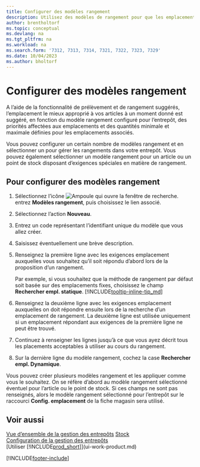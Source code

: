 ```yaml
---
title: Configurer des modèles rangement
description: Utilisez des modèles de rangement pour que les emplacements les plus appropriés pour vos articles vous soient suggérés à tout moment.
author: brentholtorf
ms.topic: conceptual
ms.devlang: na
ms.tgt_pltfrm: na
ms.workload: na
ms.search.form: '7312, 7313, 7314, 7321, 7322, 7323, 7329'
ms.date: 10/04/2023
ms.author: bholtorf
---
```

# Configurer des modèles rangement

A l’aide de la fonctionnalité de prélèvement et de rangement suggérés, l’emplacement le mieux approprié à vos articles à un moment donné est suggéré, en fonction du modèle rangement configuré pour l’entrepôt, des priorités affectées aux emplacements et des quantités minimale et maximale définies pour les emplacements associés.  

Vous pouvez configurer un certain nombre de modèles rangement et en sélectionner un pour gérer les rangements dans votre entrepôt. Vous pouvez également sélectionner un modèle rangement pour un article ou un point de stock disposant d’exigences spéciales en matière de rangement.  

## Pour configurer des modèles rangement

1. Sélectionnez l’icône ![Ampoule qui ouvre la fenêtre de recherche.](media/ui-search/search_small.png "Dites-moi ce que vous voulez faire") entrez **Modèles rangement**, puis choisissez le lien associé.  
2. Sélectionnez l’action **Nouveau**.  
3. Entrez un code représentant l’identifiant unique du modèle que vous allez créer.  
4. Saisissez éventuellement une brève description.  
5. Renseignez la première ligne avec les exigences emplacement auxquelles vous souhaitez qu’il soit répondu d’abord lors de la proposition d’un rangement.

    Par exemple, si vous souhaitez que la méthode de rangement par défaut soit basée sur des emplacements fixes, choisissez le champ **Rechercher empl. statique**. [!INCLUDE[tooltip-inline-tip_md](includes/tooltip-inline-tip_md.md)]  
6. Renseignez la deuxième ligne avec les exigences emplacement auxquelles on doit répondre ensuite lors de la recherche d’un emplacement de rangement. La deuxième ligne est utilisée uniquement si un emplacement répondant aux exigences de la première ligne ne peut être trouvé.  
7. Continuez à renseigner les lignes jusqu’à ce que vous ayez décrit tous les placements acceptables à utiliser au cours du rangement.  
8. Sur la dernière ligne du modèle rangement, cochez la case **Rechercher empl. Dynamique**.  

Vous pouvez créer plusieurs modèles rangement et les appliquer comme vous le souhaitez. On se réfère d’abord au modèle rangement sélectionné éventuel pour l’article ou le point de stock. Si ces champs ne sont pas renseignés, alors le modèle rangement sélectionné pour l’entrepôt sur le raccourci **Config. emplacement** de la fiche magasin sera utilisé.  

## Voir aussi

[Vue d’ensemble de la gestion des entrepôts](design-details-warehouse-management.md)
[Stock](inventory-manage-inventory.md)                                
[Configuration de la gestion des entrepôts](warehouse-setup-warehouse.md)  
[Utiliser [!INCLUDE[prod_short](includes/prod_short.md)]](ui-work-product.md)  


[!INCLUDE[footer-include](includes/footer-banner.md)]
